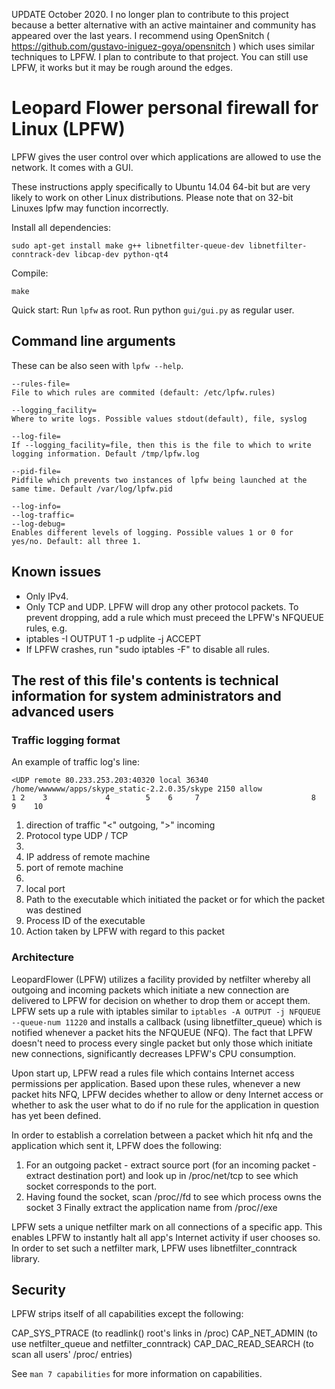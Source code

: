 UPDATE October 2020. I no longer plan to contribute to this project because a better alternative with an active maintainer and community has appeared over the last years. I recommend using OpenSnitch ( https://github.com/gustavo-iniguez-goya/opensnitch ) which uses similar techniques to LPFW. I plan to contribute to that project. You can still use LPFW, it works but it may be rough around the edges.


# Leopard Flower personal firewall for Linux (LPFW)

LPFW gives the user control over which applications are allowed to use the
network.
It comes with a GUI.

These instructions apply specifically to Ubuntu 14.04 64-bit but are very
likely to work on other Linux distributions.
Please note that on 32-bit Linuxes lpfw may function incorrectly.

Install all dependencies:

```Shell
sudo apt-get install make g++ libnetfilter-queue-dev libnetfilter-conntrack-dev libcap-dev python-qt4
```

Compile:
```Shell
make
```

Quick start:
Run `lpfw` as root. Run python `gui/gui.py` as regular user.

## Command line arguments

These can be also seen with `lpfw --help`.

    --rules-file=
    File to which rules are commited (default: /etc/lpfw.rules)

    --logging_facility=
    Where to write logs. Possible values stdout(default), file, syslog

    --log-file=
    If --logging_facility=file, then this is the file to which to write logging information. Default /tmp/lpfw.log

    --pid-file=
    Pidfile which prevents two instances of lpfw being launched at the same time. Default /var/log/lpfw.pid

    --log-info=
    --log-traffic=
    --log-debug=
    Enables different levels of logging. Possible values 1 or 0 for yes/no. Default: all three 1.

## Known issues

* Only IPv4.
* Only TCP and UDP. LPFW will drop any other protocol packets. To prevent dropping, add a rule which must preceed the LPFW's NFQUEUE rules, e.g.
* iptables -I OUTPUT 1 -p udplite -j ACCEPT
* If LPFW crashes, run "sudo iptables -F" to disable all rules.



## The rest of this file's contents is technical information for system administrators and advanced users

### Traffic logging format

An example of traffic log's line:

    <UDP remote 80.233.253.203:40320 local 36340   /home/wwwwww/apps/skype_static-2.2.0.35/skype 2150 allow
    1 2    3             4        5    6     7                         8                           9    10

1. direction of traffic "<" outgoing, ">" incoming
2. Protocol type UDP / TCP
3.
4. IP address of remote machine
5. port of remote machine
6.
7. local port
8. Path to the executable which initiated the packet or for which the packet was destined
9. Process ID of the executable
10. Action taken by LPFW with regard to this packet


### Architecture

LeopardFlower (LPFW) utilizes a facility provided by netfilter whereby all outgoing and incoming packets which initiate a new connection are delivered to LPFW for decision on whether to drop them or accept them. LPFW sets up a rule with iptables similar to
`iptables -A OUTPUT -j NFQUEUE --queue-num 11220`
and installs a callback (using libnetfilter_queue) which is notified whenever a packet hits the NFQUEUE (NFQ). The fact that LPFW doesn't need to process every single packet but only those which initiate new connections, significantly decreases LPFW's CPU consumption.

Upon start up, LPFW read a rules file which contains Internet access permissions per application. Based upon these rules, whenever a new packet hits NFQ, LPFW decides whether to allow or deny Internet access or whether to ask the user what to do if no rule for the application in question has yet been defined.

In order to establish a correlation between a packet which hit nfq and the application which sent it, LPFW does the following:

1. For an outgoing packet - extract source port  (for an incoming packet - extract destination port) and look up in /proc/net/tcp to see which socket corresponds to the port.
2. Having found the socket, scan /proc/<PID>/fd to see which process owns the socket
3 Finally extract the application name from /proc/<PID>/exe

LPFW sets a unique netfilter mark on all connections of a specific app. This enables LPFW to instantly halt all app's Internet activity if user chooses so. In order to set such a netfilter mark, LPFW uses libnetfilter_conntrack library.


## Security

LPFW strips itself of all capabilities except the following:

CAP_SYS_PTRACE (to readlink() root's links in /proc)
CAP_NET_ADMIN (to use netfilter_queue and netfilter_conntrack)
CAP_DAC_READ_SEARCH (to scan all users' /proc/ entries)

See `man 7 capabilities` for more information on capabilities.
